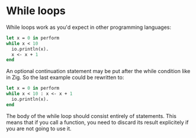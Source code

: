# While loops

While loops work as you'd expect in other programming languages:

```ocaml
let x = 0 in perform
while x < 10
  io.println(x).
  x <- x + 1
end
```

An optional continuation statement may be put after the while condition like in
Zig. So the last example could be rewritten to:

```ocaml
let x = 0 in perform
while x < 10 : x <- x + 1
  io.println(x).
end
```

The body of the while loop should consist entirely of statements. This means
that if you call a function, you need to discard its result explicitely if you
are not going to use it.
